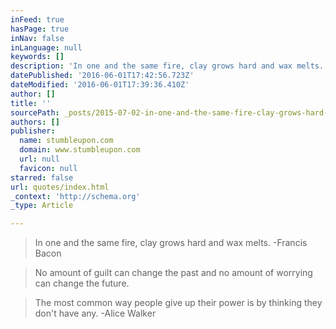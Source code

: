```yaml
---
inFeed: true
hasPage: true
inNav: false
inLanguage: null
keywords: []
description: 'In one and the same fire, clay grows hard and wax melts. -Francis Bacon'
datePublished: '2016-06-01T17:42:56.723Z'
dateModified: '2016-06-01T17:39:36.410Z'
author: []
title: ''
sourcePath: _posts/2015-07-02-in-one-and-the-same-fire-clay-grows-hard-and-wax-melts-fr.md
authors: []
publisher:
  name: stumbleupon.com
  domain: www.stumbleupon.com
  url: null
  favicon: null
starred: false
url: quotes/index.html
_context: 'http://schema.org'
_type: Article

---
```

> In one and the same fire, clay grows hard and wax melts. -Francis Bacon

> No amount of guilt can change the past and no amount of worrying can change the future.

> The most common way people give up their power is by thinking they don't have any. -Alice Walker